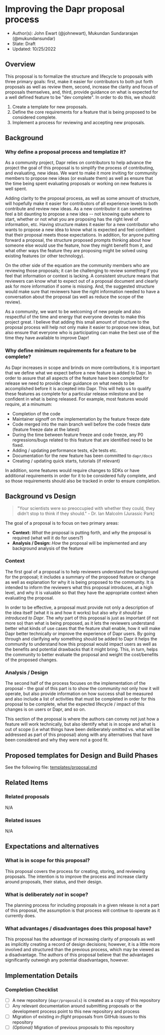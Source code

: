 # Improving the Dapr proposal process

* Author(s): John Ewart (@johnewart), Mukundan Sundararajan (@mukundansundar)
* State: Draft
* Updated: 10/25/2022

## Overview

This proposal is to formalize the structure and lifecycle to proposals with three primary goals: first, make it easier for contributors to both put forth proposals as well as review them, second, increase the clarity and focus of proposals themselves, and, third, provide guidance on what is expected for a well defined feature to be "dev complete". In order to do this, we should:

1. Create a template for new proposals.
2. Define the core requirements for a feature that is being proposed to be considered complete.
3. Implement a process for reviewing and accepting new proposals.

## Background

### Why define a proposal process and templatize it?
 
As a community project, Dapr relies on contributors to help advance the project the goal of this proposal is to simplify the process of contributing, and evaluating, new ideas. We want to make it more inviting for community members to propose new ideas (or evaluate them) as well as ensure that the time being spent evaluating proposals or working on new features is well spent.

Adding clarity to the proposal process, as well as some amount of structure, will hopefully make it easier for contributors of all experience levels to both contribute and review new ideas. As a new contributor it can sometimes feel a bit daunting to propose a new idea -- not knowing quite where to start, whether or not what you are proposing has the right level of information, etc. Having structure makes it easier for a new contributor who wants to propose a new idea to know what is expected and feel confident that their proposal meets those expectations. In addition, for anyone putting forward a proposal, the structure proposed prompts thinking about how someone else would use the feature, how they might benefit from it, and what other ways the feature they are proposing might be solved using existing features (or other technology).  

On the other side of the equation are the community members who are reviewing those proposals; it can be challenging to review something if you feel that information or context is lacking. A consistent structure means that reviewers can know what to expect out of a proposal document and clearly ask for more information if some is missing. And, the suggested structure would make sure that reviewers have the right information needed to have a conversation about the proposal (as well as reduce the scope of the review). 

As a community, we want to be welcoming of new people and also respectful of the time and energy that everyone devotes to make this project great. I believe that adding this small amount of structure to the proposal process will help not only make it easier to propose new ideas, but also ensure that everyone who is participating can make the best use of the time they have available to improve Dapr!

### Why define minimum requirements for a feature to be complete?

As Dapr increases in scope and brinds on more contributions, it is important that we define what we expect before a new feature is added to Dapr. In order to assure that all aspects of the feature have been completed for release we need to provide clear guidance on what needs to be accomplished before it is accepted into Dapr. This will help us to qualify these features as complete for a particular release milestone and be confident in what is being released. For example, most features would require, at a minumum:

* Completion of the code
* Maintainer signoff on the implementation by the feature freeze date
* Code merged into the main branch well before the code freeze date (feature freeze date at the latest) 
* During the time between feature freeze and code freeze, any P0 regressions/bugs related to this feature that are identified need to be fixed.
* Adding / updating performance tests, e2e tests etc.
* Documentation for the new feature has been committed to `dapr/docs` 
* Creating / updating quick starts, tutorials (if relevant)

In addition, some features would require changes to SDKs or have additional requirements in order for it to be considered fully complete, and so those requirements should also be tracked in order to ensure completion.


## Background vs Design

> "Your scientists were so preoccupied with whether they could, they didn’t stop to think if they should." - Dr. Ian Malcolm (Jurassic Park)

The goal of a proposal is to focus on two primary areas: 

* **Context:** _What_ the proposal is putting forth, and _why_ the proposal is required (what will it do for users?)
* **Analysis / Design:** _How_ the proposal will be implemented and any background analysis of the feature

### Context

The first goal of a proposal is to help reviewers understand the background for the proposal; it includes a summary of the proposed feature or change as well as explanation for why it is being proposed to the community. It is intended to inform the reviewers what this proposal introduces, at a high level, and why it is valuable so that they have the appropriate context when evaluating the proposal. 

In order to be effective, a proposal must provide not only a description of the idea itself (what it is and how it works) but also _why it should be introduced to Dapr_. The _why_ part of this proposal is just as important (if not more so) than what is being proposed, as it lets the reviewers understand better what kinds of use cases that the feature shall enable, how it will make Dapr better technically or improve the experience of Dapr users. By going through and clarifying _why_ something should be added to Dapr it helps the community to understand how this proposal would impact users as well as the benefits and potential drawbacks that it might bring. This, in turn, helps the community to better evaluate the proposal and weight the cost/benefits of the proposed changes. 

### Analysis / Design

The second half of the process focuses on the implementation of the proposal - the goal of this part is to show the community not only how it will operate, but also provide information on how success shall be measured and also include a list of activities that must be completed in order for this proposal to be complete, what the expected lifecycle / impact of this changes is on users or Dapr, and so on. 

This section of the proposal is where the authors can convey not just how a feature will work technically, but also identify what is in scope and what is out of scope (i.e what things have been deliberately omitted vs. what will be addressed as part of this proposal) along with any alternatives that have been considered and why they were not a good fit. 

## Proposed templates for Design and Build Phases

See the following file: [templates/proposal.md](templates/proposal.md) 

## Related Items

### Related proposals 

N/A

### Related issues 

N/A

## Expectations and alternatives

### What is in scope for this proposal?

This proposal covers the process for creating, storing, and reviewing proposals. The intention is to improve the process and increase clarity around proposals, their status, and their design. 

### What is deliberately *not* in scope?

The planning process for including proposals in a given release is not a part of this proposal, the assumption is that process will continue to operate as it currently does. 

### What advantages / disadvantages does this proposal have? 

This proposal has the advantage of increasing clarity of proposals as well as implicitly creating a record of design decisions; however, it is a little more involved and structured than the previous process, which may be viewed as a disadvantage. The authors of this proposal believe that the advantages significantly outweigh any potential disadvantages, however. 

## Implementation Details

### Completion Checklist

- [ ] A new repository (`dapr/proposals`) is created as a copy of this repository
- [ ] Any relevant documentation around submitting proposals or the development process point to this new repository and process
- [ ] Migration of existing _in-flight_ proposals from GitHub issues to this repository
- [ ] _(Optional)_ Migration of previous proposals to this repository
